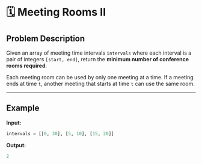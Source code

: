 # 🗓️ Meeting Rooms II

## Problem Description

Given an array of meeting time intervals `intervals` where each interval is a pair of integers `[start, end]`, return the **minimum number of conference rooms required**.

Each meeting room can be used by only one meeting at a time. If a meeting ends at time `t`, another meeting that starts at time `t` can use the same room.

---

## Example

**Input:**

```python
intervals = [[0, 30], [5, 10], [15, 20]]
```

**Output:**
```python
2
```
